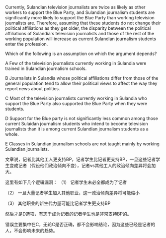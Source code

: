 Currently, Sulandian television journalists are twice as likely as other workers to support the Blue Party, and Sulandian journalism students are significantly more likely to support the Blue Party than working television journalists are. Therefore, assuming that these students do not change their political affiliations as they get older, the disparity between the political affiliations of Sulandia`s television journalists and those of the rest of the working population will increase as current Sulandian journalism students enter the profession.

Which of the following is an assumption on which the argument depends?

A Few of the television journalists currently working in Sulandia were trained in Sulandian journalism schools.

B Journalists in Sulandia whose political affiliations differ from those of the general population tend to allow their political views to affect the way they report news about politics.

C Most of the television journalists currently working in Sulandia who support the Blue Party also supported the Blue Party when they were students.

D Support for the Blue party is not significantly less common among those current Sulaidan journalism students who intend to become television journalists than it is among current Sulandian journalism students as a whole.

E Classes in Sulandian journalism schools are not taught mainly by working Sulandian journalists.

文章说，记者比其他工人更支持BP，记者学生比记者更支持BP，一旦这些记者学生变成记者（假设他们政治倾向不变），记者vs其他工人的政治倾向差异将会加大。

这里有如下几个逻辑漏洞：
（1） 记者学生未必全都成为了记者

（2） 一旦大量记者学生加入其他职业，这一政治倾向差异将可能缩小

（3） 其他职业的新生代力量可能比记者学生更支持BP

然后才是D选项，有志于成为记者的记者学生也是非常支持BP的。

错误主要集中在C，无论C是否正确，都不会影响结论，因为这些已经是记者的人，不会影响未来的趋势。

